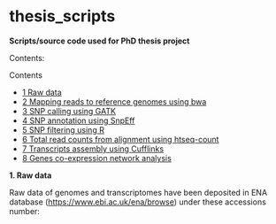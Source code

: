 # thesis_scripts
**Scripts/source code used for PhD thesis project**

Contents:
<div id="toc_container">
<p class="toc_title">Contents</p>
<ul class="toc_list">
<li><a href="#First_Point_Header">1 Raw data</>
<li><a href="#Second_Point_Header">2 Mapping reads to reference genomes using bwa</a></li>
<li><a href="#Third_Point_Header">3 SNP calling using GATK</a></li>
<li><a href="#Fourth_Point_Header">4 SNP annotation using SnpEff</a></li>
<li><a href="#Fifth_Point_Header">5 SNP filtering using R</a></li>
<li><a href="#Sixth_Point_Header">6 Total read counts from alignment using htseq-count</a></li>
<li><a href="#Seventh_Point_Header">7 Transcripts assembly using Cufflinks</a></li>
 <li><a href="#Eighth_Point_Header">8 Genes co-expression network analysis</a></li>
</ul>
</div>



**1. Raw data**

Raw data of genomes and transcriptomes have been deposited in ENA database (https://www.ebi.ac.uk/ena/browse) under these accessions number:


